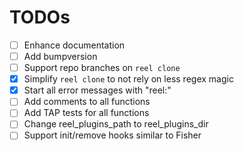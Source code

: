 # TODOs

- [ ] Enhance documentation
- [ ] Add bumpversion
- [ ] Support repo branches on `reel clone`
- [x] Simplify `reel clone` to not rely on less regex magic
- [x] Start all error messages with "reel:"
- [ ] Add comments to all functions
- [ ] Add TAP tests for all functions
- [ ] Change reel_plugins_path to reel_plugins_dir
- [ ] Support init/remove hooks similar to Fisher
